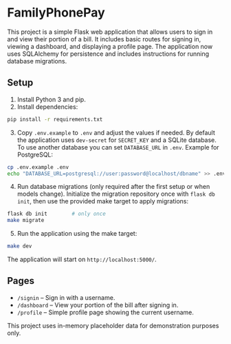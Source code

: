 # FamilyPhonePay

This project is a simple Flask web application that allows users to sign in and view
their portion of a bill. It includes basic routes for signing in, viewing a dashboard,
and displaying a profile page. The application now uses SQLAlchemy for persistence
and includes instructions for running database migrations.

## Setup

1. Install Python 3 and pip.
2. Install dependencies:

```bash
pip install -r requirements.txt
```

3. Copy `.env.example` to `.env` and adjust the values if needed. By default the
   application uses `dev-secret` for `SECRET_KEY` and a SQLite database. To use
   another database you can set `DATABASE_URL` in `.env`. Example for PostgreSQL:

```bash
cp .env.example .env
echo "DATABASE_URL=postgresql://user:password@localhost/dbname" >> .env
```

4. Run database migrations (only required after the first setup or when models
   change). Initialize the migration repository once with `flask db init`, then
   use the provided make target to apply migrations:

```bash
flask db init        # only once
make migrate
```

5. Run the application using the make target:

```bash
make dev
```

The application will start on `http://localhost:5000/`.

## Pages

- `/signin` – Sign in with a username.
- `/dashboard` – View your portion of the bill after signing in.
- `/profile` – Simple profile page showing the current username.

This project uses in-memory placeholder data for demonstration purposes only.
